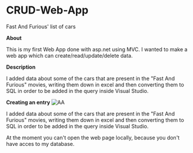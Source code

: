 # CRUD-Web-App
Fast And Furious' list of cars

**About**

This is my first Web App done with asp.net using MVC. I wanted to make a web app which can create/read/update/delete data.

**Description**

I added data about some of the cars that are present in the "Fast And Furious" movies, writing them down in excel and then converting them to SQL in order to be added in the query inside Visual Studio.

**Creating an entry**
![AA](https://user-images.githubusercontent.com/100527261/158606757-6c6b8619-60eb-46c0-a179-98d60a295cd6.png)

I added data about some of the cars that are present in the "Fast And Furious" movies, writing them down in excel and then converting them to SQL in order to be added in the query inside Visual Studio.

At the moment you can't open the web page locally, because you don't have acces to my database.

